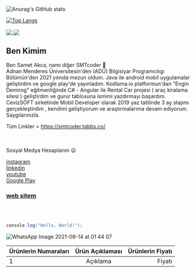  
![Anurag's GitHub stats](https://github-readme-stats.vercel.app/api?username=smtdeveloper&show_icons=true&theme=radical)

[![Top Langs](https://github-readme-stats.vercel.app/api/top-langs/?username=smtdeveloper&layout=compact)](https://github.com/smtdeveloper/github-readme-stats)


<a href="https://github.com/smtdeveloper/github-readme-stats">
  <img align="center" src="https://github-readme-stats.vercel.app/api/pin/?smtdeveloper=anuraghazra&repo=github-readme-stats" />
</a>
<a href="https://github.com/smtdeveloper/convoychat">
  <img align="center" src="https://github-readme-stats.vercel.app/api/pin/?smtdeveloper=anuraghazra&repo=convoychat" />
</a>



<h2> Ben Kimim </h2>
 
Ben Samet Akca, namı diğer  SMTcoder 🙂 <br>
Adnan Menderes Üniversitesin'den (ADÜ) Bilgisiyar Programcılıgı Bölümün'den 2021 yılında mezun oldum. Java ile android mobil uygulamalar geliştirdim ve google play'de yayınladım. Kodlama.io platformun'dan "Engin Demirog" eğitmenliğinde C# - Angular ile Rental Car projesi ( araç kiralama sitesi ) geliştirdim ve gurur tablosuna  ismimi yazdırmayı başardım. CevizSOFT sirketinde Mobil Developer olarak 2019 yaz tatilinde 3 ay stajımı gerçekleştirdim , kendimi geliştiyorum ve araştırmalarıma devam ediyorum. Saygılarınızla.
<br>

Tüm Linkler =   https://smtcoder.tabbs.co/

 
 
<br> <br>
Sosyal Medya Hesaplarım 😛
<br>

<a href="https://www.instagram.com/smtcoder/">
instagram
</a>
<br>

<a href="https://www.linkedin.com/in/samet-akca-2a4bbb1a8/">
linkedin
</a>
<br>

<a href="https://www.youtube.com/channel/UCZXmqpZJ3ax5Uzm0pXeVqMg">
youtube
</a>

<br>

<a href="https://play.google.com/store/apps/developer?id=Samet+Akca&gl=TR">
Google Play
</a>

<h3> <a href="https://sametakca.com/">  web sitem </a> </h3> 
<br>
<br>


```C#
console.log("Hello, World!");
```

![WhatsApp Image 2021-08-14 at 01 44 07](https://user-images.githubusercontent.com/74311713/129424965-e0147298-a92f-4197-b304-8abfb3d9e6c3.jpeg)


| Ürünlerin Numaraları| Ürün Açıklaması| Ürünlerin Fiyatı|
| :--- | :---: | ---: |
| 1 | Açıklama | Fiyatı |





